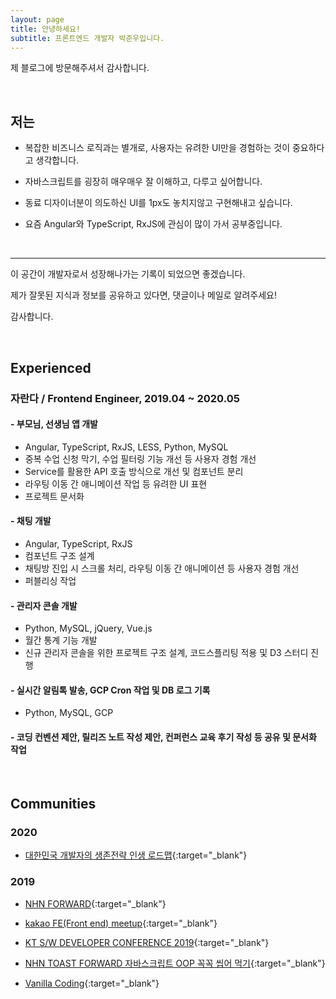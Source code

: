 ```yaml
---
layout: page
title: 안녕하세요!
subtitle: 프론트엔드 개발자 박준우입니다.
---
```


제 블로그에 방문해주셔서 감사합니다.

<br>

## 저는

- 복잡한 비즈니스 로직과는 별개로, 사용자는 유려한 UI만을 경험하는 것이 중요하다고 생각합니다.

- 자바스크립트를 굉장히 매우매우 잘 이해하고, 다루고 싶어합니다.

- 동료 디자이너분이 의도하신 UI를 1px도 놓치지않고 구현해내고 싶습니다.

- 요즘 Angular와 TypeScript, RxJS에 관심이 많이 가서 공부중입니다.

<br>

---



이 공간이 개발자로서 성장해나가는 기록이 되었으면 좋겠습니다.

제가 잘못된 지식과 정보를 공유하고 있다면, 댓글이나 메일로 알려주세요!

감사합니다.

<br>


## Experienced
<!-- - [Jaranda](https://jaranda.kr/){:target="_blank"} (Frontend Engineer, 2019.04 ~ ) -->
### 자란다 / Frontend Engineer, 2019.04 ~ 2020.05

#### - 부모님, 선생님 앱 개발
- Angular, TypeScript, RxJS, LESS, Python, MySQL
- 중복 수업 신청 막기, 수업 필터링 기능 개선 등 사용자 경험 개선
- Service를 활용한 API 호출 방식으로 개선 및 컴포넌트 분리
- 라우팅 이동 간 애니메이션 작업 등 유려한 UI 표현
- 프로젝트 문서화

#### - 채팅 개발
- Angular, TypeScript, RxJS
- 컴포넌트 구조 설계
- 채팅방 진입 시 스크롤 처리, 라우팅 이동 간 애니메이션 등 사용자 경험 개선
- 퍼블리싱 작업

#### - 관리자 콘솔 개발
- Python, MySQL, jQuery, Vue.js
- 월간 통계 기능 개발
- 신규 관리자 콘솔을 위한 프로젝트 구조 설계, 코드스플리팅 적용 및 D3 스터디 진행

#### - 실시간 알림톡 발송, GCP Cron 작업 및 DB 로그 기록
- Python, MySQL, GCP

#### - 코딩 컨벤션 제안, 릴리즈 노트 작성 제안, 컨퍼런스 교육 후기 작성 등 공유 및 문서화 작업

<br>

## Communities

### 2020

- [대한민국 개발자의 생존전략 인생 로드맵](https://www.onoffmix.com/event/205305){:target="_blank"}

### 2019

- [NHN FORWARD](https://forward.nhn.com/2019/seoul/){:target="_blank"}

- [kakao FE(Front end) meetup](https://tech.kakao.com/2019/10/24/kakao-fefront-end-meetup-2/){:target="_blank"}

- [KT S/W DEVELOPER CONFERENCE 2019](https://festa.io/events/344){:target="_blank"} 

- [NHN TOAST FORWARD 자바스크립트 OOP 꼭꼭 씹어 먹기](https://onoffmix.com/event/181202){:target="_blank"}

- [Vanilla Coding](https://www.vanillacoding.co/){:target="_blank"} 
